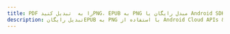 ---title: PDF را به  تبدیل کنیدPNG، EPUB به PNG مبدل رایگان یا Android SDKdescription: تبدیل رایگانEPUB به PNG با استفاده از Android Cloud APIs & SDK همچنین اسناد PDF را در Cloud ایجاد، ویرایش و رندر کنید.---